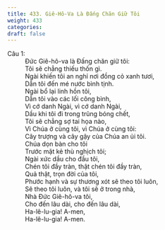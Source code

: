 ```yaml
---
title: 433. Giê-Hô-Va Là Đấng Chăn Giữ Tôi
weight: 433
categories: 
draft: false
---
```

<dl><dt>Câu 1:</dt><dd data-verse="1">Đức Giê-hô-va là Đấng chăn giữ tôi: <br/>Tôi sẽ chẳng thiếu thốn gì. <br/>Ngài khiến tôi an nghỉ nơi đồng cỏ xanh tươi, <br/>Dẫn tôi đến mé nước bình tịnh. <br/>Ngài bổ lại linh hồn tôi, <br/>Dẫn tôi vào các lối công bình, <br/>Vì cớ danh Ngài, vì cớ danh Ngài, <br/>Dầu khi tôi đi trong trũng bóng chết, <br/>Tôi sẽ chẳng sợ tai họa nào, <br/>Vì Chúa ở cùng tôi, vì Chúa ở cùng tôi: <br/>Cây trượng và cây gậy của Chúa an ủi tôi. <br/>Chúa dọn bàn cho tôi <br/>Trước mặt kẻ thù nghịch tôi; <br/>Ngài xức dầu cho đầu tôi, <br/>Chén tôi đầy tràn, thật chén tôi đầy tràn, <br/>Quả thật, trọn đời của tôi, <br/>Phước hạnh và sự thương xót sẽ theo tôi luôn, <br/>Sẽ theo tôi luôn, và tôi sẽ ở trong nhà, <br/>Nhà Đức Giê-hô-va tôi, <br/>Cho đến lâu dài, cho đến lâu dài, <br/>Ha-lê-lu-gia! A-men, <br/>Ha-lê-lu-gia! A-men. </dd></dl>
